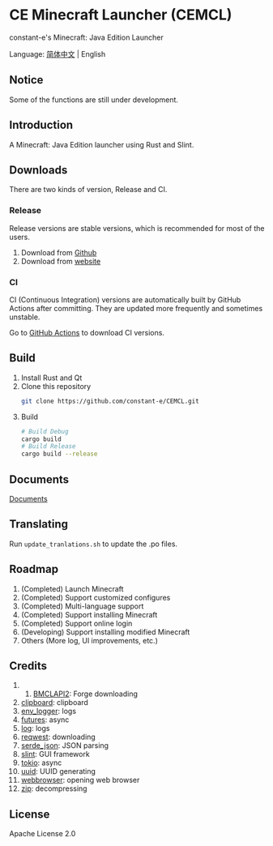 # CE Minecraft Launcher (CEMCL)
constant-e's Minecraft: Java Edition Launcher

Language: [简体中文](README.md) | English

## Notice
Some of the functions are still under development.

## Introduction
A Minecraft: Java Edition launcher using Rust and Slint.

## Downloads
There are two kinds of version, Release and CI.

### Release
Release versions are stable versions, which is recommended for most of the users.
1. Download from [Github](https://github.com/constant-e/CEMCL/releases)
2. Download from [website](https://constant-e.github.io/CEMCL/en/download.html)

### CI
CI (Continuous Integration) versions are automatically built by GitHub Actions after committing. They are updated more frequently and sometimes unstable.

Go to [GitHub Actions](https://github.com/constant-e/CEMCL/actions) to download CI versions.

## Build
1. Install Rust and Qt
2. Clone this repository
   ```sh
   git clone https://github.com/constant-e/CEMCL.git
   ```
3. Build
   ```sh
   # Build Debug
   cargo build
   # Build Release
   cargo build --release
   ```


## Documents
[Documents](https://constant-e.github.io/CEMCL/en/docs)

## Translating
Run `update_tranlations.sh` to update the .po files.

## Roadmap
1. (Completed) Launch Minecraft
2. (Completed) Support customized configures
3. (Completed) Multi-language support
4. (Completed) Support installing Minecraft
5. (Completed) Support online login
6. (Developing) Support installing modified Minecraft
7. Others (More log, UI improvements, etc.)

## Credits
1. 1. [BMCLAPI2](https://bmclapidoc.bangbang93.com/): Forge downloading
2. [clipboard](https://crates.io/crates/clipboard): clipboard
3. [env_logger](https://crates.io/crates/env_logger): logs
4. [futures](https://crates.io/crates/futures): async
5. [log](https://crates.io/crates/log): logs
6. [reqwest](https://crates.io/crates/reqwest): downloading
7. [serde_json](https://crates.io/crates/serde_json): JSON parsing
8. [slint](https://crates.io/crates/slint): GUI framework
9. [tokio](https://crates.io/crates/tokio): async
10. [uuid](https://crates.io/crates/uuid): UUID generating
11. [webbrowser](https://crates.io/crates/webbrowser): opening web browser
12. [zip](https://crates.io/crates/zip): decompressing

## License
Apache License 2.0
